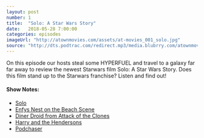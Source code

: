 ```yaml
---
layout: post
number: 1
title:  "Solo: A Star Wars Story"
date:   2018-05-28 7:00:00
categories: episodes
imageUrl: "http://atownmovies.com/assets/at-movies_001_solo.jpg"
source: "http://dts.podtrac.com/redirect.mp3/media.blubrry.com/atownmovies/podcast.atownmovies.com/audio/at-movies_001_solo.mp3"
---
```


On this episode our hosts steal some HYPERFUEL and travel to a galaxy far far away to review the newest Starwars film Solo: A Star Wars Story. Does this film stand up to the Starwars franchise? Listen and find out!

<!-- excerpt-end -->

#### Show Notes:
- [Solo](https://www.imdb.com/title/tt3778644/)
- [Enfys Nest on the Beach Scene](https://www.youtube.com/watch?v=_41KVmPzIC4)
- [Diner Droid from Attack of the Clones](https://www.youtube.com/watch?v=neyY2qC9pCA)
- [Harry and the Hendersons](https://www.imdb.com/title/tt0093148/)
- [Podchaser](https://www.podchaser.com/episodes)